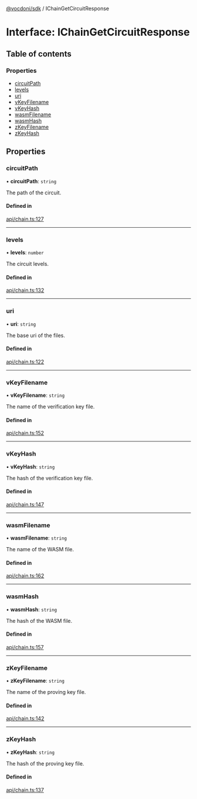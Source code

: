 [@vocdoni/sdk](/sdk) / IChainGetCircuitResponse

# Interface: IChainGetCircuitResponse

## Table of contents

### Properties

- [circuitPath](IChainGetCircuitResponse#circuitpath)
- [levels](IChainGetCircuitResponse#levels)
- [uri](IChainGetCircuitResponse#uri)
- [vKeyFilename](IChainGetCircuitResponse#vkeyfilename)
- [vKeyHash](IChainGetCircuitResponse#vkeyhash)
- [wasmFilename](IChainGetCircuitResponse#wasmfilename)
- [wasmHash](IChainGetCircuitResponse#wasmhash)
- [zKeyFilename](IChainGetCircuitResponse#zkeyfilename)
- [zKeyHash](IChainGetCircuitResponse#zkeyhash)

## Properties

### circuitPath

• **circuitPath**: `string`

The path of the circuit.

#### Defined in

[api/chain.ts:127](https://github.com/vocdoni/vocdoni-sdk/blob/9c64446/src/api/chain.ts#L127)

___

### levels

• **levels**: `number`

The circuit levels.

#### Defined in

[api/chain.ts:132](https://github.com/vocdoni/vocdoni-sdk/blob/9c64446/src/api/chain.ts#L132)

___

### uri

• **uri**: `string`

The base uri of the files.

#### Defined in

[api/chain.ts:122](https://github.com/vocdoni/vocdoni-sdk/blob/9c64446/src/api/chain.ts#L122)

___

### vKeyFilename

• **vKeyFilename**: `string`

The name of the verification key file.

#### Defined in

[api/chain.ts:152](https://github.com/vocdoni/vocdoni-sdk/blob/9c64446/src/api/chain.ts#L152)

___

### vKeyHash

• **vKeyHash**: `string`

The hash of the verification key file.

#### Defined in

[api/chain.ts:147](https://github.com/vocdoni/vocdoni-sdk/blob/9c64446/src/api/chain.ts#L147)

___

### wasmFilename

• **wasmFilename**: `string`

The name of the WASM file.

#### Defined in

[api/chain.ts:162](https://github.com/vocdoni/vocdoni-sdk/blob/9c64446/src/api/chain.ts#L162)

___

### wasmHash

• **wasmHash**: `string`

The hash of the WASM file.

#### Defined in

[api/chain.ts:157](https://github.com/vocdoni/vocdoni-sdk/blob/9c64446/src/api/chain.ts#L157)

___

### zKeyFilename

• **zKeyFilename**: `string`

The name of the proving key file.

#### Defined in

[api/chain.ts:142](https://github.com/vocdoni/vocdoni-sdk/blob/9c64446/src/api/chain.ts#L142)

___

### zKeyHash

• **zKeyHash**: `string`

The hash of the proving key file.

#### Defined in

[api/chain.ts:137](https://github.com/vocdoni/vocdoni-sdk/blob/9c64446/src/api/chain.ts#L137)
